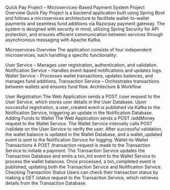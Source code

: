 Quick Pay Project – Microservices-Based Payment System Project Overview Quick Pay Project is a backend application built using Spring Boot and follows a microservices architecture to facilitate wallet-to-wallet payments and seamless fund additions via Razorpay payment gateway. The system is designed with security in mind, utilizing Spring Security for API protection, and ensures efficient communication between services through asynchronous messaging with Apache Kafka.

Microservices Overview The application consists of four independent microservices, each handling a specific functionality:

User Service – Manages user registration, authentication, and validation. Notification Service – Handles event-based notifications and updates logs. Wallet Service – Processes wallet transactions, updates balances, and manages fund additions. Transaction Service – Orchestrates transactions between wallets and ensures fund flow. Architecture & Workflow

User Registration The Web Application sends a POST /user request to the User Service, which stores user details in the User Database. Upon successful registration, a user_created event is published via Kafka to the Notification Service, triggering an update in the Notification Database.
Adding Funds to Wallet The Web Application sends a POST /addMoney request to the Wallet Service. The Wallet Service internally calls POST /validate on the User Service to verify the user. After successful validation, the wallet balance is updated in the Wallet Database, and a wallet_updated event is sent to the Notification Service for logging.
Wallet-to-Wallet Transactions A POST /transaction request is made to the Transaction Service to initiate a payment. The Transaction Service updates the Transaction Database and emits a txn_init event to the Wallet Service to process the wallet balances. Once processed, a txn_completed event is published, updating both the Transaction Service and Notification Service.
Checking Transaction Status Users can check their transaction status by making a GET /status request to the Transaction Service, which retrieves details from the Transaction Database.
